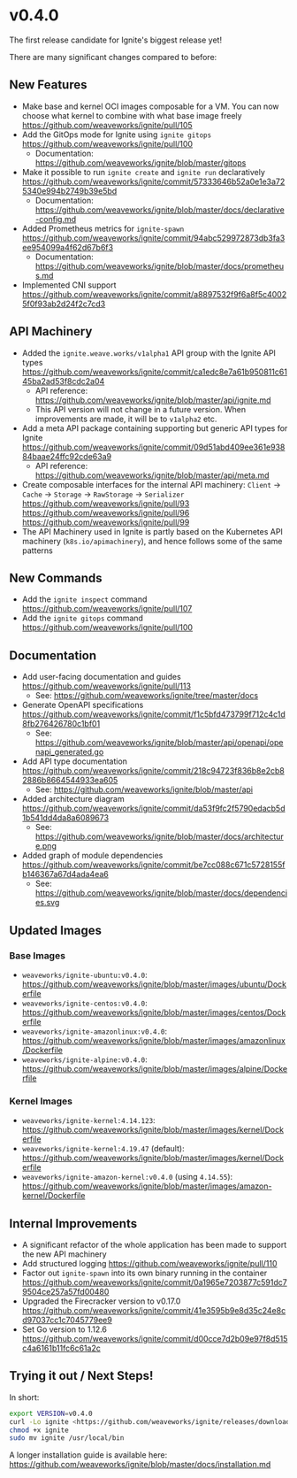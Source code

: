 # v0.4.0

The first release candidate for Ignite's biggest release yet!

There are many significant changes compared to before:

## New Features

 - Make base and kernel OCI images composable for a VM. You can now choose what kernel to combine with what base image freely <https://github.com/weaveworks/ignite/pull/105>
 - Add the GitOps mode for Ignite using `ignite gitops` <https://github.com/weaveworks/ignite/pull/100>
   - Documentation: <https://github.com/weaveworks/ignite/blob/master/gitops>
 - Make it possible to run `ignite create` and `ignite run` declaratively <https://github.com/weaveworks/ignite/commit/57333646b52a0e1e3a725340e994b2749b39e5bd>
   - Documentation: <https://github.com/weaveworks/ignite/blob/master/docs/declarative-config.md>
 - Added Prometheus metrics for `ignite-spawn` <https://github.com/weaveworks/ignite/commit/94abc529972873db3fa3ee954099a4f62d67b6f3>
   - Documentation: <https://github.com/weaveworks/ignite/blob/master/docs/prometheus.md>
 - Implemented CNI support <https://github.com/weaveworks/ignite/commit/a8897532f9f6a8f5c40025f0f93ab2d24f2c7cd3>

## API Machinery

 - Added the `ignite.weave.works/v1alpha1` API group with the Ignite API types <https://github.com/weaveworks/ignite/commit/ca1edc8e7a61b950811c6145ba2ad53f8cdc2a04>
   - API reference: <https://github.com/weaveworks/ignite/blob/master/api/ignite.md>
   - This API version will not change in a future version. When improvements are made, it will be to `v1alpha2` etc.
 - Add a meta API package containing supporting but generic API types for Ignite <https://github.com/weaveworks/ignite/commit/09d51abd409ee361e93884baae24ffc92cde63a9>
   - API reference: <https://github.com/weaveworks/ignite/blob/master/api/meta.md>
 - Create composable interfaces for the internal API machinery: `Client` -> `Cache` -> `Storage` -> `RawStorage` -> `Serializer` <https://github.com/weaveworks/ignite/pull/93> <https://github.com/weaveworks/ignite/pull/96> <https://github.com/weaveworks/ignite/pull/99>
 - The API Machinery used in Ignite is partly based on the Kubernetes API machinery (`k8s.io/apimachinery`), and hence follows some of the same patterns

## New Commands

 - Add the `ignite inspect` command <https://github.com/weaveworks/ignite/pull/107>
 - Add the `ignite gitops` command <https://github.com/weaveworks/ignite/pull/100>

## Documentation

 - Add user-facing documentation and guides <https://github.com/weaveworks/ignite/pull/113>
   - See: <https://github.com/weaveworks/ignite/tree/master/docs>
 - Generate OpenAPI specifications <https://github.com/weaveworks/ignite/commit/f1c5bfd473799f712c4c1d8fb276426780c1bf01>
   - See: <https://github.com/weaveworks/ignite/blob/master/api/openapi/openapi_generated.go>
 - Add API type documentation <https://github.com/weaveworks/ignite/commit/218c94723f836b8e2cb82886b8664544933ea605>
   - See: <https://github.com/weaveworks/ignite/blob/master/api>
 - Added architecture diagram <https://github.com/weaveworks/ignite/commit/da53f9fc2f5790edacb5d1b541dd4da8a6089673>
   - See: <https://github.com/weaveworks/ignite/blob/master/docs/architecture.png>
 - Added graph of module dependencies <https://github.com/weaveworks/ignite/commit/be7cc088c671c5728155fb146367a67d4ada4ea6>
   - See: <https://github.com/weaveworks/ignite/blob/master/docs/dependencies.svg>

## Updated Images

### Base Images

 - `weaveworks/ignite-ubuntu:v0.4.0`: <https://github.com/weaveworks/ignite/blob/master/images/ubuntu/Dockerfile>
 - `weaveworks/ignite-centos:v0.4.0`: <https://github.com/weaveworks/ignite/blob/master/images/centos/Dockerfile>
 - `weaveworks/ignite-amazonlinux:v0.4.0`: <https://github.com/weaveworks/ignite/blob/master/images/amazonlinux/Dockerfile>
 - `weaveworks/ignite-alpine:v0.4.0`: <https://github.com/weaveworks/ignite/blob/master/images/alpine/Dockerfile>

### Kernel Images

 - `weaveworks/ignite-kernel:4.14.123`: <https://github.com/weaveworks/ignite/blob/master/images/kernel/Dockerfile>
 - `weaveworks/ignite-kernel:4.19.47` (default): <https://github.com/weaveworks/ignite/blob/master/images/kernel/Dockerfile>
 - `weaveworks/ignite-amazon-kernel:v0.4.0` (using `4.14.55`): <https://github.com/weaveworks/ignite/blob/master/images/amazon-kernel/Dockerfile>

## Internal Improvements

 - A significant refactor of the whole application has been made to support the new API machinery
 - Add structured logging <https://github.com/weaveworks/ignite/pull/110>
 - Factor out `ignite-spawn` into its own binary running in the container <https://github.com/weaveworks/ignite/commit/0a1965e7203877c591dc79504ce257a57fd00480>
 - Upgraded the Firecracker version to v0.17.0 <https://github.com/weaveworks/ignite/commit/41e3595b9e8d35c24e8cd97037cc1c7045779ee9>
 - Set Go version to 1.12.6 <https://github.com/weaveworks/ignite/commit/d00cce7d2b09e97f8d515c4a6161b11fc6c61a2c>


## Trying it out / Next Steps!

In short:

```bash
export VERSION=v0.4.0
curl -Lo ignite <https://github.com/weaveworks/ignite/releases/download/${VERSION}/ignite
chmod +x ignite
sudo mv ignite /usr/local/bin
```

A longer installation guide is available here: <https://github.com/weaveworks/ignite/blob/master/docs/installation.md>
